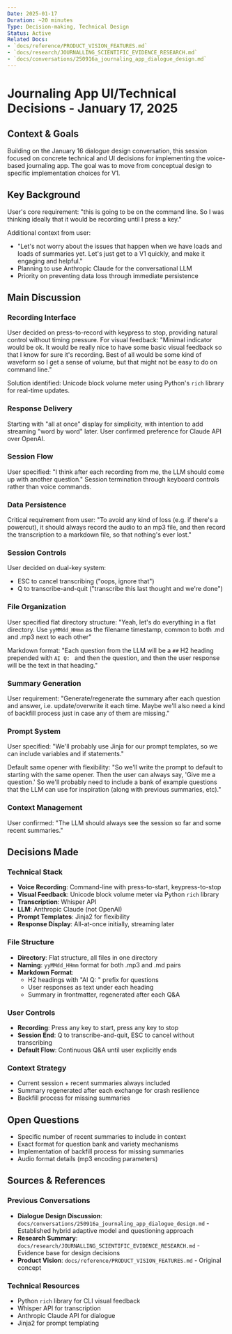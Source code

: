```yaml
---
Date: 2025-01-17
Duration: ~20 minutes
Type: Decision-making, Technical Design
Status: Active
Related Docs:
- `docs/reference/PRODUCT_VISION_FEATURES.md`
- `docs/research/JOURNALLING_SCIENTIFIC_EVIDENCE_RESEARCH.md`
- `docs/conversations/250916a_journaling_app_dialogue_design.md`
---
```


# Journaling App UI/Technical Decisions - January 17, 2025

## Context & Goals

Building on the January 16 dialogue design conversation, this session focused on concrete technical and UI decisions for implementing the voice-based journaling app. The goal was to move from conceptual design to specific implementation choices for V1.

## Key Background

User's core requirement: "this is going to be on the command line. So I was thinking ideally that it would be recording until I press a key."

Additional context from user:
- "Let's not worry about the issues that happen when we have loads and loads of summaries yet. Let's just get to a V1 quickly, and make it engaging and helpful."
- Planning to use Anthropic Claude for the conversational LLM
- Priority on preventing data loss through immediate persistence

## Main Discussion

### Recording Interface

User decided on press-to-record with keypress to stop, providing natural control without timing pressure. For visual feedback: "Minimal indicator would be ok. It would be really nice to have some basic visual feedback so that I know for sure it's recording. Best of all would be some kind of waveform so I get a sense of volume, but that might not be easy to do on command line."

Solution identified: Unicode block volume meter using Python's `rich` library for real-time updates.

### Response Delivery

Starting with "all at once" display for simplicity, with intention to add streaming "word by word" later. User confirmed preference for Claude API over OpenAI.

### Session Flow

User specified: "I think after each recording from me, the LLM should come up with another question." Session termination through keyboard controls rather than voice commands.

### Data Persistence

Critical requirement from user: "To avoid any kind of loss (e.g. if there's a powercut), it should always record the audio to an mp3 file, and then record the transcription to a markdown file, so that nothing's ever lost."

### Session Controls

User decided on dual-key system:
- ESC to cancel transcribing ("oops, ignore that")
- Q to transcribe-and-quit ("transcribe this last thought and we're done")

### File Organization

User specified flat directory structure: "Yeah, let's do everything in a flat directory. Use `yyMMdd_HHmm` as the filename timestamp, common to both .md and .mp3 next to each other"

Markdown format: "Each question from the LLM will be a `##` H2 heading prepended with `AI Q: ` and then the question, and then the user response will be the text in that heading."

### Summary Generation

User requirement: "Generate/regenerate the summary after each question and answer, i.e. update/overwrite it each time. Maybe we'll also need a kind of backfill process just in case any of them are missing."

### Prompt System

User specified: "We'll probably use Jinja for our prompt templates, so we can include variables and if statements."

Default same opener with flexibility: "So we'll write the prompt to default to starting with the same opener. Then the user can always say, 'Give me a question.' So we'll probably need to include a bank of example questions that the LLM can use for inspiration (along with previous summaries, etc)."

### Context Management

User confirmed: "The LLM should always see the session so far and some recent summaries."

## Decisions Made

### Technical Stack
- **Voice Recording**: Command-line with press-to-start, keypress-to-stop
- **Visual Feedback**: Unicode block volume meter via Python `rich` library
- **Transcription**: Whisper API
- **LLM**: Anthropic Claude (not OpenAI)
- **Prompt Templates**: Jinja2 for flexibility
- **Response Display**: All-at-once initially, streaming later

### File Structure
- **Directory**: Flat structure, all files in one directory
- **Naming**: `yyMMdd_HHmm` format for both .mp3 and .md pairs
- **Markdown Format**:
  - H2 headings with "AI Q: " prefix for questions
  - User responses as text under each heading
  - Summary in frontmatter, regenerated after each Q&A

### User Controls
- **Recording**: Press any key to start, press any key to stop
- **Session End**: Q to transcribe-and-quit, ESC to cancel without transcribing
- **Default Flow**: Continuous Q&A until user explicitly ends

### Context Strategy
- Current session + recent summaries always included
- Summary regenerated after each exchange for crash resilience
- Backfill process for missing summaries

## Open Questions

- Specific number of recent summaries to include in context
- Exact format for question bank and variety mechanisms
- Implementation of backfill process for missing summaries
- Audio format details (mp3 encoding parameters)

## Sources & References

### Previous Conversations
- **Dialogue Design Discussion**: `docs/conversations/250916a_journaling_app_dialogue_design.md` - Established hybrid adaptive model and questioning approach
- **Research Summary**: `docs/research/JOURNALLING_SCIENTIFIC_EVIDENCE_RESEARCH.md` - Evidence base for design decisions
- **Product Vision**: `docs/reference/PRODUCT_VISION_FEATURES.md` - Original concept

### Technical Resources
- Python `rich` library for CLI visual feedback
- Whisper API for transcription
- Anthropic Claude API for dialogue
- Jinja2 for prompt templating